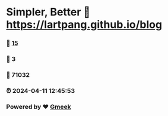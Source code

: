 # Simpler, Better :link: https://lartpang.github.io/blog 
### :page_facing_up: [15](https://lartpang.github.io/blog/tag.html) 
### :speech_balloon: 3 
### :hibiscus: 71032 
### :alarm_clock: 2024-04-11 12:45:53 
### Powered by :heart: [Gmeek](https://github.com/Meekdai/Gmeek)

